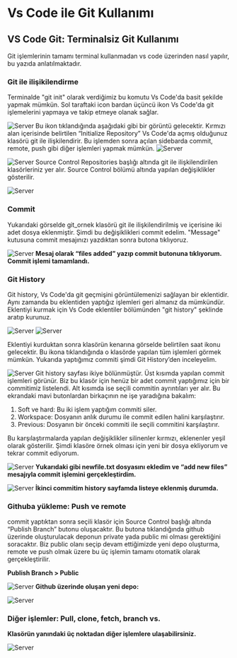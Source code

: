 # Vs Code ile Git Kullanımı


## VS Code Git: Terminalsiz Git Kullanımı 

Git işlemlerinin tamamı terminal kullanmadan vs code üzerinden nasıl yapılır, bu yazıda anlatılmaktadır. 

### Git ile ilişikilendirme
Terminalde "git init" olarak verdiğimiz bu komutu Vs Code'da basit şekilde yapmak mümkün. Sol taraftaki icon bardan üçüncü ikon Vs Code'da git işlemelerini yapmaya ve takip etmeye olanak sağlar. 
<!--more-->
![Server](https://raw.githubusercontent.com/Gulsum-Turk/pictures/main/post5/1.png)
    Bu ikon tıklandığında aşağıdaki gibi bir görüntü gelecektir. Kırmızı alan içerisinde belirtilen “Initialize Repository” Vs Code'da açmış olduğunuz klasörü git ile ilişkilendirir. Bu işlemden sonra açılan sidebarda commit, remote, push gibi diğer işlemleri yapmak mümkün.
    ![Server](https://raw.githubusercontent.com/Gulsum-Turk/pictures/main/post5/2.png)

![Server](https://raw.githubusercontent.com/Gulsum-Turk/pictures/main/post5/3.png)
    Source Control Repositories başlığı altında git ile ilişkilendirilen klasörleriniz yer alır. Source Control bölümü altında yapılan değişiklikler gösterilir. 

![Server](https://raw.githubusercontent.com/Gulsum-Turk/pictures/main/post5/4.png)
### Commit
Yukarıdaki görselde git_ornek klasörü git ile ilişkilendirilmiş ve içerisine iki adet dosya eklenmiştir. Şimdi bu değişiklikleri commit edelim. "Message" kutusuna commit mesajınızı yazdıktan sonra butona tıklıyoruz. 

![Server](https://raw.githubusercontent.com/Gulsum-Turk/pictures/main/post5/5.png)
    **Mesaj olarak “files added” yazıp commit butonuna tıklıyorum. Commit işlemi tamamlandı.**
### Git History
Git history, Vs Code'da git geçmişini görüntülemenizi sağlayan bir eklentidir. Aynı zamanda bu eklentiden yaptığız işlemleri geri almanız da mümkündür. Eklentiyi kurmak için Vs Code eklentiler bölümünden "git history" şeklinde aratıp kurunuz. 

![Server](https://raw.githubusercontent.com/Gulsum-Turk/pictures/main/post5/6.png)
![Server](https://raw.githubusercontent.com/Gulsum-Turk/pictures/main/post5/7.png)
    
Eklentiyi kurduktan sonra klasörün kenarına görselde belirtilen saat ikonu gelecektir. Bu ikona tıklandığında o klasörde yapılan tüm işlemleri görmek mümkün. Yukarıda yaptığımız commiti şimdi Git History’den inceleyelim. 

![Server](https://raw.githubusercontent.com/Gulsum-Turk/pictures/main/post5/8.png)
Git history sayfası ikiye bölünmüştür. Üst kısımda yapılan commit işlemleri görünür. Biz bu klasör için henüz bir adet commit yaptığımız için bir commitimiz listelendi. Alt kısımda ise seçili commitin ayrıntıları yer alır. Bu ekrandaki mavi butonlardan birkaçının ne işe yaradığına bakalım: 
1. Soft ve hard: Bu iki işlem yaptığım commiti siler.  
2. Workspace: Dosyanın anlık durumu ile commit edilen halini karşılaştırır.
3. Previous: Dosyanın bir önceki commiti ile seçili commitini karşılaştırır. 

Bu karşılaştırmalarda yapılan değişiklikler silinenler kırmızı, eklenenler yeşil olarak gösterilir. 
Şimdi klasöre örnek olması için yeni bir dosya ekliyorum ve tekrar commit ediyorum. 

![Server](https://raw.githubusercontent.com/Gulsum-Turk/pictures/main/post5/9.png)
**Yukarıdaki gibi newfile.txt dosyasını ekledim ve “add new files” mesajıyla commit işlemini gerçekleştirdim.** 

![Server](https://raw.githubusercontent.com/Gulsum-Turk/pictures/main/post5/10.png)
**İkinci commitim history sayfamda listeye eklenmiş durumda.** 
### Githuba yükleme: Push ve remote
commit yaptıktan sonra seçili klasör için Source Control başlığı altında “Publish Branch” butonu oluşacaktır. Bu butona tıklandığında github üzerinde oluşturulacak deponun private yada public mi olması gerektiğini soracaktır. Biz public olanı seçip devam ettiğimizde yeni depo oluşturma, remote ve push olmak üzere bu üç işlemin tamamı otomatik olarak gerçekleştirilir.  

**Publish Branch > Public** 

![Server](https://raw.githubusercontent.com/Gulsum-Turk/pictures/main/post5/11.png)
**Github üzerinde oluşan yeni depo:**

![Server](https://raw.githubusercontent.com/Gulsum-Turk/pictures/main/post5/12.png)
### Diğer işlemler: Pull, clone, fetch, branch vs. 
**Klasörün yanındaki üç noktadan diğer işlemlere ulaşabilirsiniz.** 

![Server](https://raw.githubusercontent.com/Gulsum-Turk/pictures/main/post5/13.png)
